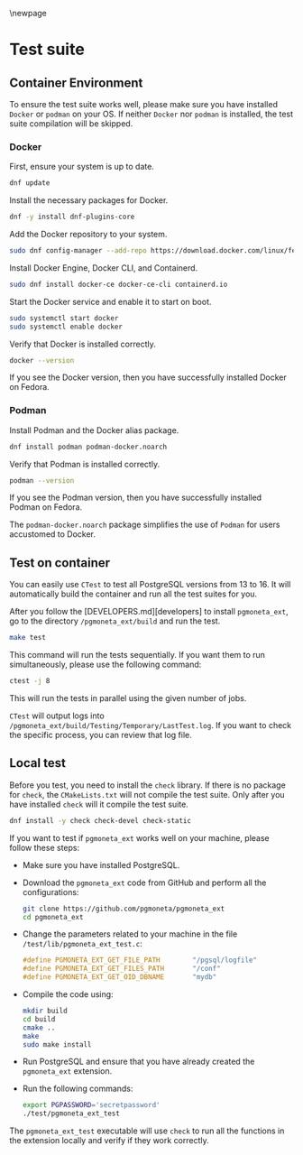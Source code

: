 \newpage

# Test suite

## Container Environment

To ensure the test suite works well, please make sure you have installed `Docker` or `podman` on your OS. If neither `Docker` nor `podman` is installed, the test suite compilation will be skipped.

### Docker

First, ensure your system is up to date.

```sh
dnf update
```

Install the necessary packages for Docker.

```sh
dnf -y install dnf-plugins-core
```

Add the Docker repository to your system.

``` sh
sudo dnf config-manager --add-repo https://download.docker.com/linux/fedora/docker-ce.repo
```

Install Docker Engine, Docker CLI, and Containerd.

```sh
sudo dnf install docker-ce docker-ce-cli containerd.io
```

Start the Docker service and enable it to start on boot.

```sh
sudo systemctl start docker
sudo systemctl enable docker
```

Verify that Docker is installed correctly.

```sh
docker --version
```

If you see the Docker version, then you have successfully installed Docker on Fedora.

### Podman

Install Podman and the Docker alias package.

```sh
dnf install podman podman-docker.noarch
```

Verify that Podman is installed correctly.

```sh
podman --version
```

If you see the Podman version, then you have successfully installed Podman on Fedora.

The `podman-docker.noarch` package simplifies the use of `Podman` for users accustomed to Docker.

## Test on container

You can easily use `CTest` to test all PostgreSQL versions from 13 to 16. It will automatically build the container and run all the test suites for you.

After you follow the [DEVELOPERS.md][developers] to install `pgmoneta_ext`, go to the directory `/pgmoneta_ext/build` and run the test.

``` sh
make test
```

This command will run the tests sequentially. If you want them to run simultaneously, please use the following command:

``` sh
ctest -j 8
```

This will run the tests in parallel using the given number of jobs.

`CTest` will output logs into `/pgmoneta_ext/build/Testing/Temporary/LastTest.log`. If you want to check the specific process, you can review that log file.

## Local test

Before you test, you need to install the `check` library. If there is no package for `check`, the `CMakeLists.txt` will not compile the test suite. Only after you have installed `check` will it compile the test suite.

``` sh
dnf install -y check check-devel check-static
```

If you want to test if `pgmoneta_ext` works well on your machine, please follow these steps:

- Make sure you have installed PostgreSQL.

- Download the `pgmoneta_ext` code from GitHub and perform all the configurations:

    ```sh
    git clone https://github.com/pgmoneta/pgmoneta_ext
    cd pgmoneta_ext
    ```

- Change the parameters related to your machine in the file `/test/lib/pgmoneta_ext_test.c`:

    ```c
    #define PGMONETA_EXT_GET_FILE_PATH        "/pgsql/logfile"
    #define PGMONETA_EXT_GET_FILES_PATH       "/conf"
    #define PGMONETA_EXT_GET_OID_DBNAME       "mydb"
    ```

- Compile the code using:

    ```sh
    mkdir build
    cd build
    cmake ..
    make
    sudo make install
    ```

- Run PostgreSQL and ensure that you have already created the `pgmoneta_ext` extension.

- Run the following commands:

    ```sh
    export PGPASSWORD='secretpassword'
    ./test/pgmoneta_ext_test
    ```

The `pgmoneta_ext_test` executable will use `check` to run all the functions in the extension locally and verify if they work correctly.
